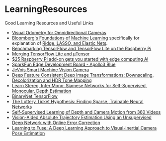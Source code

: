 # LearningResources
Good Learning Resources and Useful Links

- [Visual Odometry for Omnidirectional Cameras](http://cmp.felk.cvut.cz/ftp/articles/svoboda/Divis-MSc-2013.pdf)
- [Bloomberg's Foundations of Machine Learning](https://bloomberg.github.io/foml/#home) specifically for explanation of [Ridge, LASSO, and Elastic Nets](https://davidrosenberg.github.io/mlcourse/Archive/2017Fall/Lectures/03b.elastic-net.pdf). 
- [Benchmarking TensorFlow and TensorFlow Lite on the Raspberry Pi](https://blog.hackster.io/benchmarking-tensorflow-and-tensorflow-lite-on-the-raspberry-pi-43f51b796796)
- [Merging TensorFlow Lite and μTensor](https://blog.hackster.io/merging-tensorflow-lite-and-%CE%BCtensor-c7abfa38208f)
- [$25 Raspberry Pi add-on gets you started with edge computing AI](https://www.techrepublic.com/article/25-raspberry-pi-add-on-gets-you-started-with-edge-computing-ai/)
- [SparkFun Edge Development Board - Apollo3 Blue](https://www.sparkfun.com/products/15170)
- [JeVois Smart Machine Vision Camera](https://www.sparkfun.com/products/15137)
- [Deep Feature Consistent Deep Image Transformations: Downscaling, Decolorization and HDR Tone Mapping](https://arxiv.org/pdf/1707.09482.pdf)
- [Learn Stereo, Infer Mono: Siamese Networks for Self-Supervised, Monocular, Depth Estimation](https://arxiv.org/pdf/1905.00401.pdf)
- [BinaryNet TensorFlow](https://github.com/uranusx86/BinaryNet-on-tensorflow)
- [The Lottery Ticket Hypothesis: Finding Sparse, Trainable Neural Networks](https://arxiv.org/pdf/1803.03635.pdf)
- [Self-Supervised Learning of Depth and Camera Motion from 360 Videos](https://arxiv.org/pdf/1811.05304.pdf)
- [Vision-Aided Absolute Trajectory Estimation Using an Unsupervised Deep Network with Online Error Correction](https://arxiv.org/pdf/1803.05850.pdf)
- [Learning to Fuse: A Deep Learning Approach to Visual-Inertial Camera Pose Estimation](http://av.dfki.de/~pagani/papers/Rambach2016_ISMAR.pdf)
